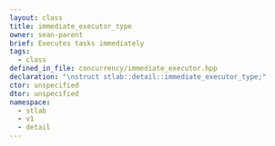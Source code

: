 ```yaml
---
layout: class
title: immediate_executor_type
owner: sean-parent
brief: Executes tasks immediately
tags:
  - class
defined_in_file: concurrency/immediate_executor.hpp
declaration: "\nstruct stlab::detail::immediate_executor_type;"
ctor: unspecified
dtor: unspecified
namespace:
  - stlab
  - v1
  - detail
---
```

